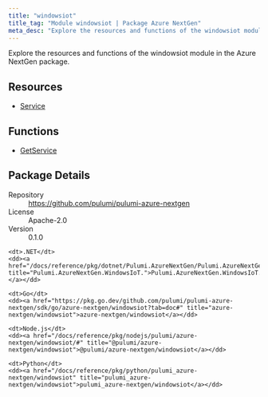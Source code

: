 ```yaml
---
title: "windowsiot"
title_tag: "Module windowsiot | Package Azure NextGen"
meta_desc: "Explore the resources and functions of the windowsiot module in the Azure NextGen package."
---
```


<!-- WARNING: this file was generated by Pulumi Docs Generator. -->
<!-- Do not edit by hand unless you're certain you know what you are doing! -->

Explore the resources and functions of the windowsiot module in the Azure NextGen package.

<h2 id="resources">Resources</h2>
<ul class="api">
    <li><a href="service" title="Service"><span class="symbol resource"></span>Service</a></li>
</ul>

<h2 id="functions">Functions</h2>
<ul class="api">
    <li><a href="getservice" title="GetService"><span class="symbol function"></span>GetService</a></li>
</ul>

<h2 id="package-details">Package Details</h2>
<dl class="package-details">
	<dt>Repository</dt>
	<dd><a href="https://github.com/pulumi/pulumi-azure-nextgen">https://github.com/pulumi/pulumi-azure-nextgen</a></dd>
	<dt>License</dt>
	<dd>Apache-2.0</dd>
	<dt>Version</dt>
	<dd>0.1.0</dd>
</dl>



<dl class="tabular">

    <dt>.NET</dt>
    <dd><a href="/docs/reference/pkg/dotnet/Pulumi.AzureNextGen/Pulumi.AzureNextGen.WindowsIoT..html" title="Pulumi.AzureNextGen.WindowsIoT.">Pulumi.AzureNextGen.WindowsIoT.</a></dd>

    <dt>Go</dt>
    <dd><a href="https://pkg.go.dev/github.com/pulumi/pulumi-azure-nextgen/sdk/go/azure-nextgen/windowsiot?tab=doc#" title="azure-nextgen/windowsiot">azure-nextgen/windowsiot</a></dd>

    <dt>Node.js</dt>
    <dd><a href="/docs/reference/pkg/nodejs/pulumi/azure-nextgen/windowsiot/#" title="@pulumi/azure-nextgen/windowsiot">@pulumi/azure-nextgen/windowsiot</a></dd>

    <dt>Python</dt>
    <dd><a href="/docs/reference/pkg/python/pulumi_azure-nextgen/windowsiot" title="pulumi_azure-nextgen/windowsiot">pulumi_azure-nextgen/windowsiot</a></dd>

</dl>

